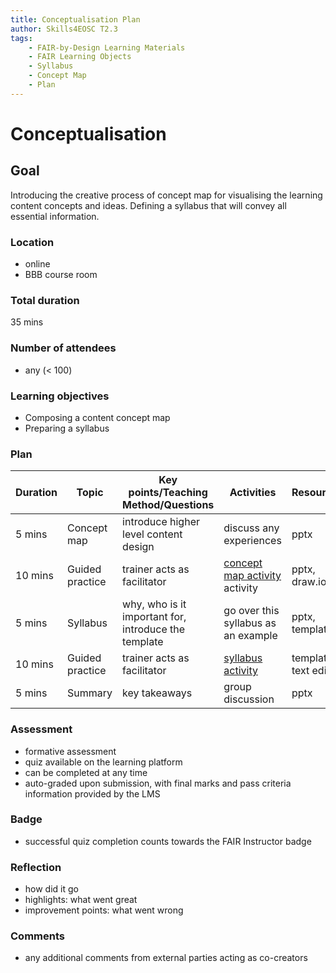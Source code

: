 ```yaml
---
title: Conceptualisation Plan
author: Skills4EOSC T2.3
tags: 
    - FAIR-by-Design Learning Materials
    - FAIR Learning Objects
    - Syllabus
    - Concept Map
    - Plan
---
```


# Conceptualisation

## Goal

Introducing the creative process of concept map for visualising the learning content concepts and ideas. Defining a syllabus that will convey all essential information.

### Location

- online
- BBB course room

### Total duration

35 mins

### Number of attendees

- any (< 100)

### Learning objectives

- Composing a content concept map
- Preparing a syllabus

### Plan

| **Duration** | **Topic**       | **Key points/Teaching Method/Questions**             | **Activities**                                                                               | **Resources**         |
|--------------|-----------------|------------------------------------------------------|----------------------------------------------------------------------------------------------|-----------------------|
| 5 mins       | Concept map     | introduce higher level content design                | discuss any experiences                                                                      | pptx                  |
| 10 mins      | Guided practice | trainer acts as facilitator                          | [concept map activity](./Activities/Creating_concept_map.md) activity                                                                         | pptx, draw.io         |
| 5 mins       | Syllabus        | why, who is it important for, introduce the template | go over this syllabus as an example                                                          | pptx, template        |
| 10 mins      | Guided practice | trainer acts as facilitator                          | [syllabus activity](./Activities/Defining_a_syllabus.md) | template, text editor |
| 5 mins       | Summary         | key takeaways                                        | group discussion                                                                             | pptx                  |

### Assessment

- formative assessment
- quiz available on the learning platform
- can be completed at any time
- auto-graded upon submission, with final marks and pass criteria information provided by the LMS

### Badge

- successful quiz completion counts towards the FAIR Instructor badge

### Reflection

- how did it go
- highlights: what went great
- improvement points: what went wrong

### Comments

- any additional comments from external parties acting as co-creators